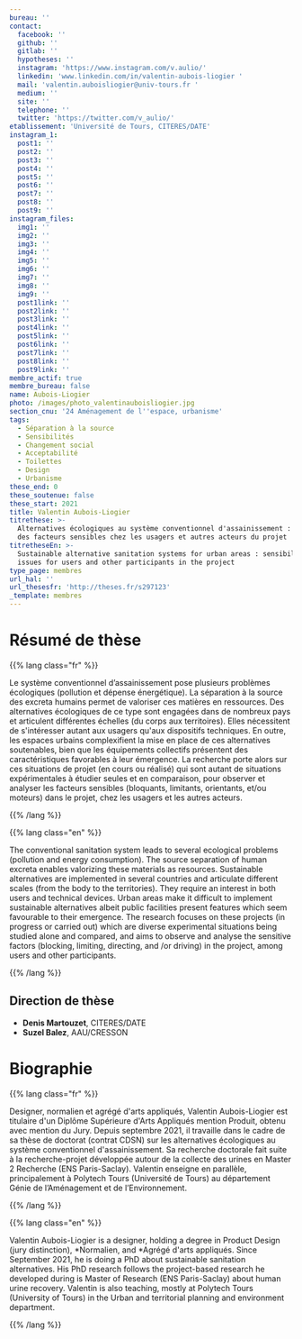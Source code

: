 ```yaml
---
bureau: ''
contact:
  facebook: ''
  github: ''
  gitlab: ''
  hypotheses: ''
  instagram: 'https://www.instagram.com/v.aulio/'
  linkedin: 'www.linkedin.com/in/valentin-aubois-liogier '
  mail: 'valentin.auboisliogier@univ-tours.fr '
  medium: ''
  site: ''
  telephone: ''
  twitter: 'https://twitter.com/v_aulio/'
etablissement: 'Université de Tours, CITERES/DATE'
instagram_1:
  post1: ''
  post2: ''
  post3: ''
  post4: ''
  post5: ''
  post6: ''
  post7: ''
  post8: ''
  post9: ''
instagram_files:
  img1: ''
  img2: ''
  img3: ''
  img4: ''
  img5: ''
  img6: ''
  img7: ''
  img8: ''
  img9: ''
  post1link: ''
  post2link: ''
  post3link: ''
  post4link: ''
  post5link: ''
  post6link: ''
  post7link: ''
  post8link: ''
  post9link: ''
membre_actif: true
membre_bureau: false
name: Aubois-Liogier
photo: /images/photo_valentinauboisliogier.jpg
section_cnu: '24 Aménagement de l''espace, urbanisme'
tags:
  - Séparation à la source
  - Sensibilités
  - Changement social
  - Acceptabilité
  - Toilettes
  - Design
  - Urbanisme
these_end: 0
these_soutenue: false
these_start: 2021
title: Valentin Aubois-Liogier
titrethese: >-
  Alternatives écologiques au système conventionnel d'assainissement : enjeux
  des facteurs sensibles chez les usagers et autres acteurs du projet
titretheseEn: >-
  Sustainable alternative sanitation systems for urban areas : sensibility
  issues for users and other participants in the project
type_page: membres
url_hal: ''
url_thesesfr: 'http://theses.fr/s297123'
_template: membres
---
```



<!-- Supprimer les parties non remplies (supprimer les blocks de lang s'il n'y a pas deux langues). Tu es libre d'ajouter ce que tu veux à cette partie -->

# Résumé de thèse

{{% lang class="fr" %}}

Le système conventionnel d’assainissement pose plusieurs problèmes écologiques (pollution et dépense énergétique). La séparation à la source des excreta humains permet de valoriser ces matières en ressources. Des alternatives écologiques de ce type sont engagées dans de nombreux pays et articulent différentes échelles (du corps aux territoires). Elles nécessitent de s'intéresser autant aux usagers qu'aux dispositifs techniques. En outre, les espaces urbains complexifient la mise en place de ces alternatives soutenables, bien que les équipements collectifs présentent des caractéristiques favorables à leur émergence. La recherche porte alors sur ces situations de projet (en cours ou réalisé) qui sont autant de situations expérimentales à étudier seules et en comparaison, pour observer et analyser les facteurs sensibles (bloquants, limitants, orientants, et/ou moteurs) dans le projet, chez les usagers et les autres acteurs.

{{% /lang %}}

{{% lang class="en" %}}

The conventional sanitation system leads to several ecological problems (pollution and energy consumption). The source separation of human excreta enables valorizing these materials as resources. Sustainable alternatives are implemented in several countries and articulate different scales (from the body to the territories). They require an interest in both users and technical devices. Urban areas make it difficult to implement sustainable alternatives albeit public facilities present features which seem favourable to their emergence. The research focuses on these projects (in progress or carried out) which are diverse experimental situations being studied alone and compared, and aims to observe and analyse the sensitive factors (blocking, limiting, directing, and /or driving) in the project, among users and other participants.

{{% /lang %}}

## Direction de thèse

* **Denis Martouzet**, CITERES/DATE
* **Suzel Balez**, AAU/CRESSON

# Biographie

{{% lang class="fr" %}}

Designer, normalien et agrégé d'arts appliqués, Valentin Aubois-Liogier est titulaire d'un Diplôme Supérieure d'Arts Appliqués mention Produit, obtenu avec mention du Jury. Depuis septembre 2021, il travaille dans le cadre de sa thèse de doctorat (contrat CDSN) sur les alternatives écologiques au système conventionnel d'assainissement. Sa recherche doctorale fait suite à la recherche-projet développée autour de la collecte des urines en Master 2 Recherche (ENS Paris-Saclay). Valentin enseigne en parallèle, principalement à Polytech Tours (Université de Tours) au département Génie de l’Aménagement et de l’Environnement.

{{% /lang %}}

{{% lang class="en" %}}

Valentin Aubois-Liogier is a designer, holding a degree in Product Design (jury distinction), *Normalien, and *Agrégé d'arts appliqués. Since September 2021, he is doing a PhD about sustainable sanitation alternatives. His PhD research follows the project-based research he developed during is Master of Research (ENS Paris-Saclay) about human urine recovery. Valentin is also teaching, mostly at Polytech Tours (University of Tours) in the Urban and territorial planning and environment department.

{{% /lang %}}
